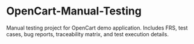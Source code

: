 # OpenCart-Manual-Testing
Manual testing project for OpenCart demo application. Includes FRS, test cases, bug reports, traceability matrix, and test execution details.
